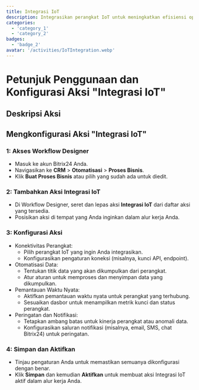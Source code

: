 ```yaml
---
title: Integrasi IoT
description: Integrasikan perangkat IoT untuk meningkatkan efisiensi operasional.
categories: 
  - 'category_1'
  - 'category_2'
badges: 
  - 'badge_2'
avatar: '/activities/IoTIntegration.webp'
---
```

# Petunjuk Penggunaan dan Konfigurasi Aksi "Integrasi IoT"

## Deskripsi Aksi

## **Mengkonfigurasi Aksi "Integrasi IoT"**

### 1: Akses Workflow Designer
- Masuk ke akun Bitrix24 Anda.
- Navigasikan ke **CRM** > **Otomatisasi** > **Proses Bisnis**.
- Klik **Buat Proses Bisnis** atau pilih yang sudah ada untuk diedit.

### 2: Tambahkan Aksi Integrasi IoT
- Di Workflow Designer, seret dan lepas aksi **Integrasi IoT** dari daftar aksi yang tersedia.
- Posisikan aksi di tempat yang Anda inginkan dalam alur kerja Anda.

### 3: Konfigurasi Aksi
- Konektivitas Perangkat:
  - Pilih perangkat IoT yang ingin Anda integrasikan.
  - Konfigurasikan pengaturan koneksi (misalnya, kunci API, endpoint).
- Otomatisasi Data:
  - Tentukan titik data yang akan dikumpulkan dari perangkat.
  - Atur aturan untuk memproses dan menyimpan data yang dikumpulkan.
- Pemantauan Waktu Nyata:
  - Aktifkan pemantauan waktu nyata untuk perangkat yang terhubung.
  - Sesuaikan dasbor untuk menampilkan metrik kunci dan status perangkat.
- Peringatan dan Notifikasi:
  - Tetapkan ambang batas untuk kinerja perangkat atau anomali data.
  - Konfigurasikan saluran notifikasi (misalnya, email, SMS, chat Bitrix24) untuk peringatan.

### 4: Simpan dan Aktifkan
- Tinjau pengaturan Anda untuk memastikan semuanya dikonfigurasi dengan benar.
- Klik **Simpan** dan kemudian **Aktifkan** untuk membuat aksi Integrasi IoT aktif dalam alur kerja Anda.